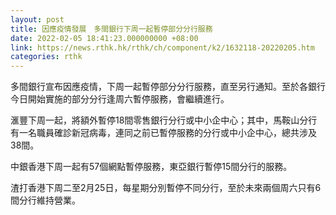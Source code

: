 ```yaml
---
layout: post
title: 因應疫情發展　多間銀行下周一起暫停部分分行服務
date: 2022-02-05 18:41:23.000000000 +08:00
link: https://news.rthk.hk/rthk/ch/component/k2/1632118-20220205.htm
categories: rthk
---
```


多間銀行宣布因應疫情，下周一起暫停部分分行服務，直至另行通知。至於各銀行今日開始實施的部分分行逢周六暫停服務，會繼續進行。

滙豐下周一起，將額外暫停18間零售銀行分行或中小企中心；其中，馬鞍山分行有一名職員確診新冠病毒，連同之前已暫停服務的分行或中小企中心，總共涉及38間。

中銀香港下周一起有57個網點暫停服務，東亞銀行暫停15間分行的服務。

渣打香港下周二至2月25日，每星期分別暫停不同分行，至於未來兩個周六只有6間分行維持營業。
